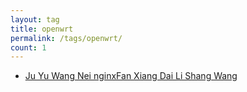 ```yaml
---
layout: tag
title: openwrt
permalink: /tags/openwrt/
count: 1
---
```


- [Ju Yu Wang Nei nginxFan Xiang Dai Li Shang Wang ](http://blog.mindcont.com/2016/12/26/nginx-proxy-lan/)
